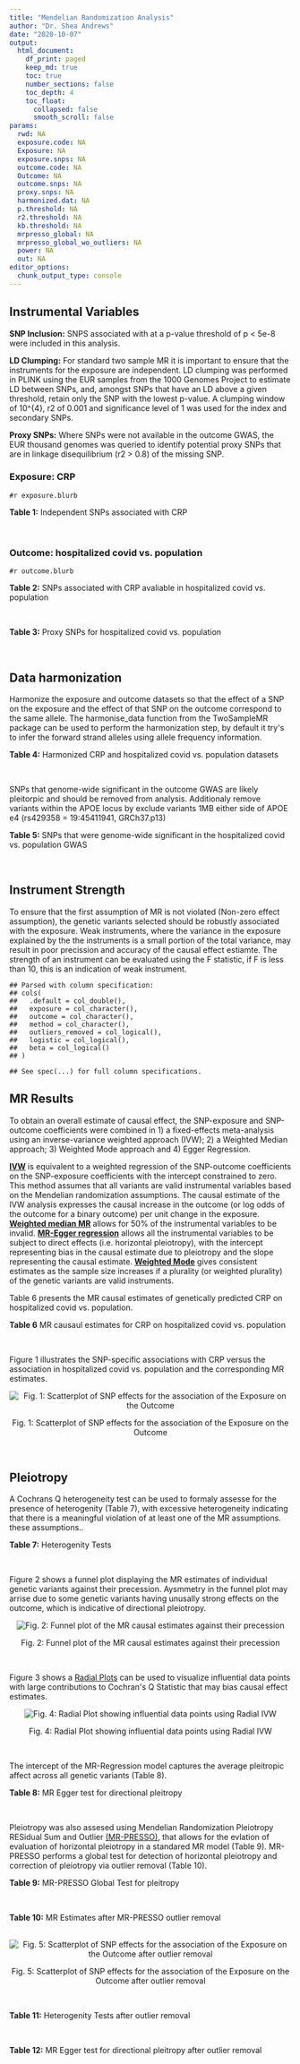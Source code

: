 ```yaml
---
title: "Mendelian Randomization Analysis"
author: "Dr. Shea Andrews"
date: "2020-10-07"
output:
  html_document:
    df_print: paged
    keep_md: true
    toc: true
    number_sections: false
    toc_depth: 4
    toc_float:
      collapsed: false
      smooth_scroll: false
params:
  rwd: NA
  exposure.code: NA
  Exposure: NA
  exposure.snps: NA
  outcome.code: NA
  Outcome: NA
  outcome.snps: NA
  proxy.snps: NA
  harmonized.dat: NA
  p.threshold: NA
  r2.threshold: NA
  kb.threshold: NA
  mrpresso_global: NA
  mrpresso_global_wo_outliers: NA
  power: NA
  out: NA
editor_options:
  chunk_output_type: console
---
```







## Instrumental Variables
**SNP Inclusion:** SNPS associated with at a p-value threshold of p < 5e-8 were included in this analysis.
<br>

**LD Clumping:** For standard two sample MR it is important to ensure that the instruments for the exposure are independent. LD clumping was performed in PLINK using the EUR samples from the 1000 Genomes Project to estimate LD between SNPs, and, amongst SNPs that have an LD above a given threshold, retain only the SNP with the lowest p-value. A clumping window of 10^{4}, r2 of 0.001 and significance level of 1 was used for the index and secondary SNPs.
<br>

**Proxy SNPs:** Where SNPs were not available in the outcome GWAS, the EUR thousand genomes was queried to identify potential proxy SNPs that are in linkage disequilibrium (r2 > 0.8) of the missing SNP.
<br>

### Exposure: CRP
`#r exposure.blurb`
<br>

**Table 1:** Independent SNPs associated with CRP
<div data-pagedtable="false">
  <script data-pagedtable-source type="application/json">
{"columns":[{"label":["SNP"],"name":[1],"type":["chr"],"align":["left"]},{"label":["CHROM"],"name":[2],"type":["dbl"],"align":["right"]},{"label":["POS"],"name":[3],"type":["dbl"],"align":["right"]},{"label":["REF"],"name":[4],"type":["chr"],"align":["left"]},{"label":["ALT"],"name":[5],"type":["chr"],"align":["left"]},{"label":["AF"],"name":[6],"type":["dbl"],"align":["right"]},{"label":["BETA"],"name":[7],"type":["dbl"],"align":["right"]},{"label":["SE"],"name":[8],"type":["dbl"],"align":["right"]},{"label":["Z"],"name":[9],"type":["dbl"],"align":["right"]},{"label":["P"],"name":[10],"type":["dbl"],"align":["right"]},{"label":["N"],"name":[11],"type":["dbl"],"align":["right"]},{"label":["TRAIT"],"name":[12],"type":["chr"],"align":["left"]}],"data":[{"1":"rs75460349","2":"1","3":"27180088","4":"A","5":"C","6":"0.0261343","7":"-0.0865","8":"0.0139","9":"-6.223020","10":"4.876703e-10","11":"204402","12":"crp"},{"1":"rs4660293","2":"1","3":"40028180","4":"A","5":"G","6":"0.2534420","7":"0.0375","8":"0.0049","9":"7.653060","10":"1.962504e-14","11":"204402","12":"crp"},{"1":"rs13375019","2":"1","3":"66123136","4":"G","5":"C","6":"0.4093060","7":"-0.1037","8":"0.0042","9":"-24.690476","10":"1.353580e-134","11":"204402","12":"crp"},{"1":"rs469773","2":"1","3":"91530259","4":"C","5":"T","6":"0.1543770","7":"-0.0339","8":"0.0051","9":"-6.647059","10":"2.990076e-11","11":"204402","12":"crp"},{"1":"rs2228145","2":"1","3":"154426970","4":"A","5":"C","6":"0.3575370","7":"-0.0899","8":"0.0042","9":"-21.404800","10":"1.206354e-101","11":"204402","12":"crp"},{"1":"rs144970957","2":"1","3":"159514964","4":"T","5":"C","6":"0.0457184","7":"-0.1609","8":"0.0146","9":"-11.020500","10":"3.042016e-28","11":"204402","12":"crp"},{"1":"rs148692790","2":"1","3":"159574640","4":"C","5":"T","6":"0.0266594","7":"0.1346","8":"0.0169","9":"7.964497","10":"1.658972e-15","11":"204402","12":"crp"},{"1":"rs139779660","2":"1","3":"159579230","4":"C","5":"T","6":"0.0115370","7":"0.1275","8":"0.0140","9":"9.107143","10":"8.457998e-20","11":"204402","12":"crp"},{"1":"rs2592887","2":"1","3":"159652939","4":"C","5":"T","6":"0.4187020","7":"-0.1578","8":"0.0042","9":"-37.571429","10":"0.000000e+00","11":"204402","12":"crp"},{"1":"rs67090117","2":"1","3":"247602308","4":"T","5":"G","6":"0.6217170","7":"0.0427","8":"0.0042","9":"10.166700","10":"2.793037e-24","11":"204402","12":"crp"},{"1":"rs62105327","2":"2","3":"639060","4":"T","5":"A","6":"0.8291700","7":"0.0320","8":"0.0054","9":"5.925926","10":"3.105426e-09","11":"204402","12":"crp"},{"1":"rs1260326","2":"2","3":"27730940","4":"T","5":"C","6":"0.6136610","7":"-0.0692","8":"0.0042","9":"-16.476200","10":"5.440692e-61","11":"204402","12":"crp"},{"1":"rs1115282","2":"2","3":"102890970","4":"T","5":"C","6":"0.5109330","7":"-0.0245","8":"0.0041","9":"-5.975610","10":"2.292311e-09","11":"204402","12":"crp"},{"1":"rs6734238","2":"2","3":"113841030","4":"A","5":"G","6":"0.3210010","7":"0.0457","8":"0.0041","9":"11.146300","10":"7.461138e-29","11":"204402","12":"crp"},{"1":"rs10049413","2":"3","3":"49892896","4":"A","5":"G","6":"0.3288520","7":"0.0282","8":"0.0045","9":"6.266670","10":"3.688586e-10","11":"204402","12":"crp"},{"1":"rs7356034","2":"3","3":"170732599","4":"G","5":"A","6":"0.2784630","7":"0.0268","8":"0.0045","9":"5.955556","10":"2.591898e-09","11":"204402","12":"crp"},{"1":"rs34471628","2":"5","3":"172196752","4":"A","5":"G","6":"0.0240942","7":"0.0774","8":"0.0117","9":"6.615380","10":"3.705869e-11","11":"204402","12":"crp"},{"1":"rs3763312","2":"6","3":"32376348","4":"G","5":"A","6":"0.1771850","7":"0.0386","8":"0.0066","9":"5.848485","10":"4.960708e-09","11":"204402","12":"crp"},{"1":"rs1490384","2":"6","3":"126851160","4":"C","5":"T","6":"0.4587440","7":"-0.0260","8":"0.0041","9":"-6.341463","10":"2.275928e-10","11":"204402","12":"crp"},{"1":"rs13241897","2":"7","3":"22745351","4":"A","5":"G","6":"0.4708140","7":"-0.0312","8":"0.0042","9":"-7.428570","10":"1.097768e-13","11":"204402","12":"crp"},{"1":"rs12673996","2":"7","3":"22833400","4":"C","5":"T","6":"0.2511770","7":"-0.0284","8":"0.0050","9":"-5.680000","10":"1.346947e-08","11":"204402","12":"crp"},{"1":"rs7797566","2":"7","3":"72896395","4":"A","5":"C","6":"0.1324860","7":"-0.0499","8":"0.0064","9":"-7.796880","10":"6.345904e-15","11":"204402","12":"crp"},{"1":"rs7012637","2":"8","3":"9173209","4":"G","5":"A","6":"0.4572100","7":"0.0542","8":"0.0043","9":"12.604651","10":"1.990513e-36","11":"204402","12":"crp"},{"1":"rs6987444","2":"8","3":"117076315","4":"G","5":"A","6":"0.6202620","7":"0.0343","8":"0.0042","9":"8.166667","10":"3.170273e-16","11":"204402","12":"crp"},{"1":"rs10956251","2":"8","3":"126513330","4":"C","5":"T","6":"0.1465770","7":"0.0382","8":"0.0064","9":"5.968750","10":"2.390781e-09","11":"204402","12":"crp"},{"1":"rs505922","2":"9","3":"136149229","4":"T","5":"C","6":"0.4012730","7":"0.0263","8":"0.0043","9":"6.116280","10":"9.578553e-10","11":"204402","12":"crp"},{"1":"rs10832027","2":"11","3":"13357183","4":"G","5":"A","6":"0.6097210","7":"0.0273","8":"0.0043","9":"6.348837","10":"2.169485e-10","11":"204402","12":"crp"},{"1":"rs4752829","2":"11","3":"47396654","4":"G","5":"A","6":"0.2721820","7":"-0.0264","8":"0.0046","9":"-5.739130","10":"9.516391e-09","11":"204402","12":"crp"},{"1":"rs1582763","2":"11","3":"60021948","4":"G","5":"A","6":"0.3276300","7":"-0.0264","8":"0.0043","9":"-6.139535","10":"8.276345e-10","11":"204402","12":"crp"},{"1":"rs12813389","2":"12","3":"95913562","4":"A","5":"T","6":"0.5117350","7":"0.0329","8":"0.0041","9":"8.024390","10":"1.020315e-15","11":"204402","12":"crp"},{"1":"rs7135240","2":"12","3":"103535020","4":"G","5":"A","6":"0.5102260","7":"-0.0253","8":"0.0041","9":"-6.170732","10":"6.797468e-10","11":"204402","12":"crp"},{"1":"rs2393794","2":"12","3":"121378976","4":"T","5":"C","6":"0.1782090","7":"0.0339","8":"0.0057","9":"5.947370","10":"2.724876e-09","11":"204402","12":"crp"},{"1":"rs7979478","2":"12","3":"121420263","4":"A","5":"G","6":"0.6017260","7":"0.1478","8":"0.0042","9":"35.190500","10":"2.796532e-271","11":"204402","12":"crp"},{"1":"rs2239222","2":"14","3":"73011885","4":"A","5":"G","6":"0.3782210","7":"0.0379","8":"0.0044","9":"8.613640","10":"7.077895e-18","11":"204402","12":"crp"},{"1":"rs112635299","2":"14","3":"94838142","4":"G","5":"T","6":"0.0163517","7":"-0.1066","8":"0.0168","9":"-6.345238","10":"2.220817e-10","11":"204402","12":"crp"},{"1":"rs1189402","2":"15","3":"53728154","4":"A","5":"G","6":"0.3472780","7":"-0.0250","8":"0.0042","9":"-5.952380","10":"2.642694e-09","11":"204402","12":"crp"},{"1":"rs340005","2":"15","3":"60878030","4":"G","5":"A","6":"0.6597020","7":"0.0363","8":"0.0043","9":"8.441860","10":"3.123261e-17","11":"204402","12":"crp"},{"1":"rs116971887","2":"16","3":"51170026","4":"G","5":"T","6":"0.0297533","7":"-0.1128","8":"0.0122","9":"-9.245902","10":"2.332656e-20","11":"204402","12":"crp"},{"1":"rs2110840","2":"16","3":"51410819","4":"C","5":"A","6":"0.1966620","7":"-0.0586","8":"0.0075","9":"-7.813333","10":"5.569505e-15","11":"204402","12":"crp"},{"1":"rs8047395","2":"16","3":"53798523","4":"G","5":"A","6":"0.5509680","7":"0.0258","8":"0.0042","9":"6.142857","10":"8.105017e-10","11":"204402","12":"crp"},{"1":"rs1292056","2":"17","3":"57959047","4":"C","5":"T","6":"0.4335060","7":"-0.0229","8":"0.0042","9":"-5.452381","10":"4.969984e-08","11":"204402","12":"crp"},{"1":"rs2384955","2":"17","3":"72695167","4":"T","5":"C","6":"0.8041580","7":"0.0384","8":"0.0059","9":"6.508470","10":"7.591775e-11","11":"204402","12":"crp"},{"1":"rs2542160","2":"18","3":"12789246","4":"G","5":"C","6":"0.3637020","7":"0.0264","8":"0.0044","9":"6.000000","10":"1.973175e-09","11":"204402","12":"crp"},{"1":"rs2972558","2":"19","3":"45356141","4":"C","5":"T","6":"0.6940570","7":"-0.0392","8":"0.0050","9":"-7.840000","10":"4.505464e-15","11":"204402","12":"crp"},{"1":"rs429358","2":"19","3":"45411941","4":"T","5":"C","6":"0.1318100","7":"-0.2467","8":"0.0064","9":"-38.546900","10":"0.000000e+00","11":"204402","12":"crp"},{"1":"rs1800961","2":"20","3":"43042364","4":"C","5":"T","6":"0.0270712","7":"-0.0990","8":"0.0125","9":"-7.920000","10":"2.375106e-15","11":"204402","12":"crp"},{"1":"rs4817984","2":"21","3":"40465066","4":"C","5":"A","6":"0.2919560","7":"-0.0391","8":"0.0047","9":"-8.319149","10":"8.859716e-17","11":"204402","12":"crp"},{"1":"rs4821816","2":"22","3":"39113134","4":"G","5":"A","6":"0.3241180","7":"-0.0276","8":"0.0044","9":"-6.272727","10":"3.547780e-10","11":"204402","12":"crp"}],"options":{"columns":{"min":{},"max":[10]},"rows":{"min":[10],"max":[10]},"pages":{}}}
  </script>
</div>
<br>

### Outcome: hospitalized covid vs. population
`#r outcome.blurb`
<br>

**Table 2:** SNPs associated with CRP avaliable in hospitalized covid vs. population
<div data-pagedtable="false">
  <script data-pagedtable-source type="application/json">
{"columns":[{"label":["SNP"],"name":[1],"type":["chr"],"align":["left"]},{"label":["CHROM"],"name":[2],"type":["dbl"],"align":["right"]},{"label":["POS"],"name":[3],"type":["dbl"],"align":["right"]},{"label":["REF"],"name":[4],"type":["chr"],"align":["left"]},{"label":["ALT"],"name":[5],"type":["chr"],"align":["left"]},{"label":["AF"],"name":[6],"type":["dbl"],"align":["right"]},{"label":["BETA"],"name":[7],"type":["dbl"],"align":["right"]},{"label":["SE"],"name":[8],"type":["dbl"],"align":["right"]},{"label":["Z"],"name":[9],"type":["dbl"],"align":["right"]},{"label":["P"],"name":[10],"type":["dbl"],"align":["right"]},{"label":["N"],"name":[11],"type":["dbl"],"align":["right"]},{"label":["TRAIT"],"name":[12],"type":["chr"],"align":["left"]}],"data":[{"1":"rs75460349","2":"1","3":"27180088","4":"A","5":"C","6":"0.03014","7":"0.18776000","8":"0.083682","9":"2.243732224","10":"2.485e-02","11":"737586","12":"COVID:_hospitalized_vs._population"},{"1":"rs4660293","2":"1","3":"40028180","4":"A","5":"G","6":"0.22390","7":"0.08286000","8":"0.027972","9":"2.962247962","10":"3.054e-03","11":"1019179","12":"COVID:_hospitalized_vs._population"},{"1":"rs13375019","2":"1","3":"66123136","4":"G","5":"C","6":"0.40230","7":"0.03643500","8":"0.030248","9":"1.204542449","10":"2.284e-01","11":"979491","12":"COVID:_hospitalized_vs._population"},{"1":"rs469773","2":"1","3":"91530259","4":"C","5":"T","6":"0.20710","7":"-0.04073300","8":"0.029936","9":"-1.360669428","10":"1.736e-01","11":"1018566","12":"COVID:_hospitalized_vs._population"},{"1":"rs2228145","2":"1","3":"154426970","4":"A","5":"C","6":"0.36630","7":"-0.07231200","8":"0.024279","9":"-2.978376375","10":"2.897e-03","11":"744768","12":"COVID:_hospitalized_vs._population"},{"1":"rs144970957","2":"1","3":"159514964","4":"T","5":"C","6":"0.02652","7":"-0.03557200","8":"0.105660","9":"-0.336664774","10":"7.364e-01","11":"974526","12":"COVID:_hospitalized_vs._population"},{"1":"rs148692790","2":"1","3":"159574640","4":"C","5":"T","6":"0.02983","7":"-0.01193800","8":"0.094671","9":"-0.126099862","10":"8.997e-01","11":"972922","12":"COVID:_hospitalized_vs._population"},{"1":"rs139779660","2":"1","3":"159579230","4":"C","5":"T","6":"0.02637","7":"-0.04306400","8":"0.109010","9":"-0.395046326","10":"6.928e-01","11":"972309","12":"COVID:_hospitalized_vs._population"},{"1":"rs2592887","2":"1","3":"159652939","4":"C","5":"T","6":"0.40530","7":"0.01319900","8":"0.028643","9":"0.460810669","10":"6.449e-01","11":"1009123","12":"COVID:_hospitalized_vs._population"},{"1":"rs67090117","2":"1","3":"247602308","4":"T","5":"G","6":"0.51880","7":"0.04173100","8":"0.031407","9":"1.328716528","10":"1.839e-01","11":"740167","12":"COVID:_hospitalized_vs._population"},{"1":"rs10049413","2":"3","3":"49892896","4":"A","5":"G","6":"0.31830","7":"0.03120500","8":"0.032697","9":"0.954368902","10":"3.399e-01","11":"496001","12":"COVID:_hospitalized_vs._population"},{"1":"rs7356034","2":"3","3":"170732599","4":"G","5":"A","6":"0.27350","7":"0.00259260","8":"0.025177","9":"0.102974937","10":"9.180e-01","11":"1019179","12":"COVID:_hospitalized_vs._population"},{"1":"rs34471628","2":"5","3":"172196752","4":"A","5":"G","6":"0.04216","7":"0.04442700","8":"0.072528","9":"0.612549636","10":"5.402e-01","11":"592079","12":"COVID:_hospitalized_vs._population"},{"1":"rs3763312","2":"6","3":"32376348","4":"G","5":"A","6":"0.21230","7":"0.03289700","8":"0.029671","9":"1.108725692","10":"2.676e-01","11":"1019179","12":"COVID:_hospitalized_vs._population"},{"1":"rs1490384","2":"6","3":"126851160","4":"C","5":"T","6":"0.50110","7":"0.00891210","8":"0.023649","9":"0.376848915","10":"7.063e-01","11":"1019179","12":"COVID:_hospitalized_vs._population"},{"1":"rs7012637","2":"8","3":"9173209","4":"G","5":"A","6":"0.47610","7":"0.06024600","8":"0.028471","9":"2.116047908","10":"3.434e-02","11":"1009123","12":"COVID:_hospitalized_vs._population"},{"1":"rs6987444","2":"8","3":"117076315","4":"G","5":"A","6":"0.61270","7":"0.02976100","8":"0.025333","9":"1.174791774","10":"2.401e-01","11":"991764","12":"COVID:_hospitalized_vs._population"},{"1":"rs10956251","2":"8","3":"126513330","4":"C","5":"T","6":"0.15120","7":"0.01430700","8":"0.041087","9":"0.348212330","10":"7.277e-01","11":"1009123","12":"COVID:_hospitalized_vs._population"},{"1":"rs505922","2":"9","3":"136149229","4":"T","5":"C","6":"0.33470","7":"0.11769000","8":"0.024350","9":"4.833260000","10":"1.342e-06","11":"1019179","12":"COVID:_hospitalized_vs._population"},{"1":"rs10832027","2":"11","3":"13357183","4":"G","5":"A","6":"0.65290","7":"-0.00013956","8":"0.025474","9":"-0.005478527","10":"9.956e-01","11":"1019179","12":"COVID:_hospitalized_vs._population"},{"1":"rs4752829","2":"11","3":"47396654","4":"G","5":"A","6":"0.31450","7":"0.01035300","8":"0.026331","9":"0.393186738","10":"6.942e-01","11":"1019179","12":"COVID:_hospitalized_vs._population"},{"1":"rs1582763","2":"11","3":"60021948","4":"G","5":"A","6":"0.36650","7":"0.04210800","8":"0.024177","9":"1.741655292","10":"8.157e-02","11":"1019179","12":"COVID:_hospitalized_vs._population"},{"1":"rs12813389","2":"12","3":"95913562","4":"A","5":"T","6":"0.56290","7":"-0.01917400","8":"0.023880","9":"-0.802931323","10":"4.220e-01","11":"780468","12":"COVID:_hospitalized_vs._population"},{"1":"rs7135240","2":"12","3":"103535020","4":"G","5":"A","6":"0.53410","7":"0.00717220","8":"0.028785","9":"0.249164495","10":"8.032e-01","11":"734712","12":"COVID:_hospitalized_vs._population"},{"1":"rs2393794","2":"12","3":"121378976","4":"T","5":"C","6":"0.17010","7":"-0.05323000","8":"0.036649","9":"-1.452427079","10":"1.464e-01","11":"1009123","12":"COVID:_hospitalized_vs._population"},{"1":"rs7979478","2":"12","3":"121420263","4":"A","5":"G","6":"0.59970","7":"-0.02079800","8":"0.029517","9":"-0.704610902","10":"4.811e-01","11":"693877","12":"COVID:_hospitalized_vs._population"},{"1":"rs2239222","2":"14","3":"73011885","4":"A","5":"G","6":"0.35750","7":"0.01709600","8":"0.028571","9":"0.598368976","10":"5.496e-01","11":"1009123","12":"COVID:_hospitalized_vs._population"},{"1":"rs112635299","2":"14","3":"94838142","4":"G","5":"T","6":"0.01804","7":"-0.04794000","8":"0.105190","9":"-0.455746744","10":"6.486e-01","11":"967347","12":"COVID:_hospitalized_vs._population"},{"1":"rs116971887","2":"16","3":"51170026","4":"G","5":"T","6":"0.04478","7":"-0.11426000","8":"0.067047","9":"-1.704177666","10":"8.835e-02","11":"1002554","12":"COVID:_hospitalized_vs._population"},{"1":"rs2110840","2":"16","3":"51410819","4":"C","5":"A","6":"0.19770","7":"-0.00958630","8":"0.046136","9":"-0.207783510","10":"8.354e-01","11":"974526","12":"COVID:_hospitalized_vs._population"},{"1":"rs8047395","2":"16","3":"53798523","4":"G","5":"A","6":"0.50760","7":"0.01473900","8":"0.023479","9":"0.627752460","10":"5.302e-01","11":"1019179","12":"COVID:_hospitalized_vs._population"},{"1":"rs1292056","2":"17","3":"57959047","4":"C","5":"T","6":"0.44210","7":"-0.00768940","8":"0.030352","9":"-0.253340801","10":"8.000e-01","11":"705080","12":"COVID:_hospitalized_vs._population"},{"1":"rs2384955","2":"17","3":"72695167","4":"T","5":"C","6":"0.81300","7":"0.04284300","8":"0.038534","9":"1.111823325","10":"2.662e-01","11":"1009123","12":"COVID:_hospitalized_vs._population"},{"1":"rs2542160","2":"18","3":"12789246","4":"G","5":"C","6":"0.35750","7":"0.02344900","8":"0.024474","9":"0.958118820","10":"3.380e-01","11":"1019179","12":"COVID:_hospitalized_vs._population"},{"1":"rs1800961","2":"20","3":"43042364","4":"C","5":"T","6":"0.04051","7":"-0.04575500","8":"0.070567","9":"-0.648390891","10":"5.167e-01","11":"1019179","12":"COVID:_hospitalized_vs._population"},{"1":"rs4817984","2":"21","3":"40465066","4":"C","5":"A","6":"0.27280","7":"-0.05272100","8":"0.032294","9":"-1.632532359","10":"1.026e-01","11":"734712","12":"COVID:_hospitalized_vs._population"},{"1":"rs4821816","2":"22","3":"39113134","4":"G","5":"A","6":"0.31620","7":"-0.04665400","8":"0.030662","9":"-1.521557628","10":"1.281e-01","11":"981708","12":"COVID:_hospitalized_vs._population"},{"1":"rs62105327","2":"NA","3":"NA","4":"NA","5":"NA","6":"NA","7":"NA","8":"NA","9":"NA","10":"NA","11":"NA","12":"NA"},{"1":"rs1260326","2":"NA","3":"NA","4":"NA","5":"NA","6":"NA","7":"NA","8":"NA","9":"NA","10":"NA","11":"NA","12":"NA"},{"1":"rs1115282","2":"NA","3":"NA","4":"NA","5":"NA","6":"NA","7":"NA","8":"NA","9":"NA","10":"NA","11":"NA","12":"NA"},{"1":"rs6734238","2":"NA","3":"NA","4":"NA","5":"NA","6":"NA","7":"NA","8":"NA","9":"NA","10":"NA","11":"NA","12":"NA"},{"1":"rs13241897","2":"NA","3":"NA","4":"NA","5":"NA","6":"NA","7":"NA","8":"NA","9":"NA","10":"NA","11":"NA","12":"NA"},{"1":"rs12673996","2":"NA","3":"NA","4":"NA","5":"NA","6":"NA","7":"NA","8":"NA","9":"NA","10":"NA","11":"NA","12":"NA"},{"1":"rs7797566","2":"NA","3":"NA","4":"NA","5":"NA","6":"NA","7":"NA","8":"NA","9":"NA","10":"NA","11":"NA","12":"NA"},{"1":"rs1189402","2":"NA","3":"NA","4":"NA","5":"NA","6":"NA","7":"NA","8":"NA","9":"NA","10":"NA","11":"NA","12":"NA"},{"1":"rs340005","2":"NA","3":"NA","4":"NA","5":"NA","6":"NA","7":"NA","8":"NA","9":"NA","10":"NA","11":"NA","12":"NA"},{"1":"rs2972558","2":"NA","3":"NA","4":"NA","5":"NA","6":"NA","7":"NA","8":"NA","9":"NA","10":"NA","11":"NA","12":"NA"},{"1":"rs429358","2":"NA","3":"NA","4":"NA","5":"NA","6":"NA","7":"NA","8":"NA","9":"NA","10":"NA","11":"NA","12":"NA"}],"options":{"columns":{"min":{},"max":[10]},"rows":{"min":[10],"max":[10]},"pages":{}}}
  </script>
</div>
<br>

**Table 3:** Proxy SNPs for hospitalized covid vs. population
<div data-pagedtable="false">
  <script data-pagedtable-source type="application/json">
{"columns":[{"label":["proxy.outcome"],"name":[1],"type":["lgl"],"align":["right"]},{"label":["target_snp"],"name":[2],"type":["chr"],"align":["left"]},{"label":["proxy_snp"],"name":[3],"type":["lgl"],"align":["right"]},{"label":["ld.r2"],"name":[4],"type":["lgl"],"align":["right"]},{"label":["Dprime"],"name":[5],"type":["lgl"],"align":["right"]},{"label":["ref.proxy"],"name":[6],"type":["lgl"],"align":["right"]},{"label":["alt.proxy"],"name":[7],"type":["lgl"],"align":["right"]},{"label":["CHROM"],"name":[8],"type":["lgl"],"align":["right"]},{"label":["POS"],"name":[9],"type":["lgl"],"align":["right"]},{"label":["ALT.proxy"],"name":[10],"type":["lgl"],"align":["right"]},{"label":["REF.proxy"],"name":[11],"type":["lgl"],"align":["right"]},{"label":["AF"],"name":[12],"type":["lgl"],"align":["right"]},{"label":["BETA"],"name":[13],"type":["lgl"],"align":["right"]},{"label":["SE"],"name":[14],"type":["lgl"],"align":["right"]},{"label":["P"],"name":[15],"type":["lgl"],"align":["right"]},{"label":["N"],"name":[16],"type":["lgl"],"align":["right"]},{"label":["ref"],"name":[17],"type":["lgl"],"align":["right"]},{"label":["alt"],"name":[18],"type":["lgl"],"align":["right"]},{"label":["ALT"],"name":[19],"type":["lgl"],"align":["right"]},{"label":["REF"],"name":[20],"type":["lgl"],"align":["right"]},{"label":["PHASE"],"name":[21],"type":["lgl"],"align":["right"]}],"data":[{"1":"NA","2":"rs62105327","3":"NA","4":"NA","5":"NA","6":"NA","7":"NA","8":"NA","9":"NA","10":"NA","11":"NA","12":"NA","13":"NA","14":"NA","15":"NA","16":"NA","17":"NA","18":"NA","19":"NA","20":"NA","21":"NA"},{"1":"NA","2":"rs1260326","3":"NA","4":"NA","5":"NA","6":"NA","7":"NA","8":"NA","9":"NA","10":"NA","11":"NA","12":"NA","13":"NA","14":"NA","15":"NA","16":"NA","17":"NA","18":"NA","19":"NA","20":"NA","21":"NA"},{"1":"NA","2":"rs1115282","3":"NA","4":"NA","5":"NA","6":"NA","7":"NA","8":"NA","9":"NA","10":"NA","11":"NA","12":"NA","13":"NA","14":"NA","15":"NA","16":"NA","17":"NA","18":"NA","19":"NA","20":"NA","21":"NA"},{"1":"NA","2":"rs6734238","3":"NA","4":"NA","5":"NA","6":"NA","7":"NA","8":"NA","9":"NA","10":"NA","11":"NA","12":"NA","13":"NA","14":"NA","15":"NA","16":"NA","17":"NA","18":"NA","19":"NA","20":"NA","21":"NA"},{"1":"NA","2":"rs13241897","3":"NA","4":"NA","5":"NA","6":"NA","7":"NA","8":"NA","9":"NA","10":"NA","11":"NA","12":"NA","13":"NA","14":"NA","15":"NA","16":"NA","17":"NA","18":"NA","19":"NA","20":"NA","21":"NA"},{"1":"NA","2":"rs12673996","3":"NA","4":"NA","5":"NA","6":"NA","7":"NA","8":"NA","9":"NA","10":"NA","11":"NA","12":"NA","13":"NA","14":"NA","15":"NA","16":"NA","17":"NA","18":"NA","19":"NA","20":"NA","21":"NA"},{"1":"NA","2":"rs7797566","3":"NA","4":"NA","5":"NA","6":"NA","7":"NA","8":"NA","9":"NA","10":"NA","11":"NA","12":"NA","13":"NA","14":"NA","15":"NA","16":"NA","17":"NA","18":"NA","19":"NA","20":"NA","21":"NA"},{"1":"NA","2":"rs1189402","3":"NA","4":"NA","5":"NA","6":"NA","7":"NA","8":"NA","9":"NA","10":"NA","11":"NA","12":"NA","13":"NA","14":"NA","15":"NA","16":"NA","17":"NA","18":"NA","19":"NA","20":"NA","21":"NA"},{"1":"NA","2":"rs340005","3":"NA","4":"NA","5":"NA","6":"NA","7":"NA","8":"NA","9":"NA","10":"NA","11":"NA","12":"NA","13":"NA","14":"NA","15":"NA","16":"NA","17":"NA","18":"NA","19":"NA","20":"NA","21":"NA"},{"1":"NA","2":"rs2972558","3":"NA","4":"NA","5":"NA","6":"NA","7":"NA","8":"NA","9":"NA","10":"NA","11":"NA","12":"NA","13":"NA","14":"NA","15":"NA","16":"NA","17":"NA","18":"NA","19":"NA","20":"NA","21":"NA"},{"1":"NA","2":"rs429358","3":"NA","4":"NA","5":"NA","6":"NA","7":"NA","8":"NA","9":"NA","10":"NA","11":"NA","12":"NA","13":"NA","14":"NA","15":"NA","16":"NA","17":"NA","18":"NA","19":"NA","20":"NA","21":"NA"}],"options":{"columns":{"min":{},"max":[10]},"rows":{"min":[10],"max":[10]},"pages":{}}}
  </script>
</div>
<br>

## Data harmonization
Harmonize the exposure and outcome datasets so that the effect of a SNP on the exposure and the effect of that SNP on the outcome correspond to the same allele. The harmonise_data function from the TwoSampleMR package can be used to perform the harmonization step, by default it try's to infer the forward strand alleles using allele frequency information.
<br>

**Table 4:** Harmonized CRP and hospitalized covid vs. population datasets
<div data-pagedtable="false">
  <script data-pagedtable-source type="application/json">
{"columns":[{"label":["SNP"],"name":[1],"type":["chr"],"align":["left"]},{"label":["effect_allele.exposure"],"name":[2],"type":["chr"],"align":["left"]},{"label":["other_allele.exposure"],"name":[3],"type":["chr"],"align":["left"]},{"label":["effect_allele.outcome"],"name":[4],"type":["chr"],"align":["left"]},{"label":["other_allele.outcome"],"name":[5],"type":["chr"],"align":["left"]},{"label":["beta.exposure"],"name":[6],"type":["dbl"],"align":["right"]},{"label":["beta.outcome"],"name":[7],"type":["dbl"],"align":["right"]},{"label":["eaf.exposure"],"name":[8],"type":["dbl"],"align":["right"]},{"label":["eaf.outcome"],"name":[9],"type":["dbl"],"align":["right"]},{"label":["remove"],"name":[10],"type":["lgl"],"align":["right"]},{"label":["palindromic"],"name":[11],"type":["lgl"],"align":["right"]},{"label":["ambiguous"],"name":[12],"type":["lgl"],"align":["right"]},{"label":["id.outcome"],"name":[13],"type":["chr"],"align":["left"]},{"label":["chr.outcome"],"name":[14],"type":["dbl"],"align":["right"]},{"label":["pos.outcome"],"name":[15],"type":["dbl"],"align":["right"]},{"label":["se.outcome"],"name":[16],"type":["dbl"],"align":["right"]},{"label":["z.outcome"],"name":[17],"type":["dbl"],"align":["right"]},{"label":["pval.outcome"],"name":[18],"type":["dbl"],"align":["right"]},{"label":["samplesize.outcome"],"name":[19],"type":["dbl"],"align":["right"]},{"label":["outcome"],"name":[20],"type":["chr"],"align":["left"]},{"label":["mr_keep.outcome"],"name":[21],"type":["lgl"],"align":["right"]},{"label":["pval_origin.outcome"],"name":[22],"type":["chr"],"align":["left"]},{"label":["chr.exposure"],"name":[23],"type":["dbl"],"align":["right"]},{"label":["pos.exposure"],"name":[24],"type":["dbl"],"align":["right"]},{"label":["se.exposure"],"name":[25],"type":["dbl"],"align":["right"]},{"label":["z.exposure"],"name":[26],"type":["dbl"],"align":["right"]},{"label":["pval.exposure"],"name":[27],"type":["dbl"],"align":["right"]},{"label":["samplesize.exposure"],"name":[28],"type":["dbl"],"align":["right"]},{"label":["exposure"],"name":[29],"type":["chr"],"align":["left"]},{"label":["mr_keep.exposure"],"name":[30],"type":["lgl"],"align":["right"]},{"label":["pval_origin.exposure"],"name":[31],"type":["chr"],"align":["left"]},{"label":["id.exposure"],"name":[32],"type":["chr"],"align":["left"]},{"label":["action"],"name":[33],"type":["dbl"],"align":["right"]},{"label":["mr_keep"],"name":[34],"type":["lgl"],"align":["right"]},{"label":["pt"],"name":[35],"type":["dbl"],"align":["right"]},{"label":["pleitropy_keep"],"name":[36],"type":["lgl"],"align":["right"]},{"label":["mrpresso_RSSobs"],"name":[37],"type":["dbl"],"align":["right"]},{"label":["mrpresso_pval"],"name":[38],"type":["chr"],"align":["left"]},{"label":["mrpresso_keep"],"name":[39],"type":["lgl"],"align":["right"]}],"data":[{"1":"rs10049413","2":"G","3":"A","4":"G","5":"A","6":"0.0282","7":"0.03120500","8":"0.3288520","9":"0.31830","10":"FALSE","11":"FALSE","12":"FALSE","13":"DqQgj6","14":"3","15":"49892896","16":"0.032697","17":"0.954368902","18":"3.399e-01","19":"496001","20":"covidhgi2020anaB2v3","21":"TRUE","22":"reported","23":"3","24":"49892896","25":"0.0045","26":"6.266670","27":"3.688586e-10","28":"204402","29":"Ligthart2018crp","30":"TRUE","31":"reported","32":"n8wejC","33":"2","34":"TRUE","35":"5e-08","36":"TRUE","37":"6.383943e-04","38":"1","39":"TRUE"},{"1":"rs10832027","2":"A","3":"G","4":"A","5":"G","6":"0.0273","7":"-0.00013956","8":"0.6097210","9":"0.65290","10":"FALSE","11":"FALSE","12":"FALSE","13":"DqQgj6","14":"11","15":"13357183","16":"0.025474","17":"-0.005478527","18":"9.956e-01","19":"1019179","20":"covidhgi2020anaB2v3","21":"TRUE","22":"reported","23":"11","24":"13357183","25":"0.0043","26":"6.348837","27":"2.169485e-10","28":"204402","29":"Ligthart2018crp","30":"TRUE","31":"reported","32":"n8wejC","33":"2","34":"TRUE","35":"5e-08","36":"TRUE","37":"3.706200e-05","38":"1","39":"TRUE"},{"1":"rs10956251","2":"T","3":"C","4":"T","5":"C","6":"0.0382","7":"0.01430700","8":"0.1465770","9":"0.15120","10":"FALSE","11":"FALSE","12":"FALSE","13":"DqQgj6","14":"8","15":"126513330","16":"0.041087","17":"0.348212330","18":"7.277e-01","19":"1009123","20":"covidhgi2020anaB2v3","21":"TRUE","22":"reported","23":"8","24":"126513330","25":"0.0064","26":"5.968750","27":"2.390781e-09","28":"204402","29":"Ligthart2018crp","30":"TRUE","31":"reported","32":"n8wejC","33":"2","34":"TRUE","35":"5e-08","36":"TRUE","37":"3.724536e-05","38":"1","39":"TRUE"},{"1":"rs112635299","2":"T","3":"G","4":"T","5":"G","6":"-0.1066","7":"-0.04794000","8":"0.0163517","9":"0.01804","10":"FALSE","11":"FALSE","12":"FALSE","13":"DqQgj6","14":"14","15":"94838142","16":"0.105190","17":"-0.455746744","18":"6.486e-01","19":"967347","20":"covidhgi2020anaB2v3","21":"TRUE","22":"reported","23":"14","24":"94838142","25":"0.0168","26":"-6.345238","27":"2.220817e-10","28":"204402","29":"Ligthart2018crp","30":"TRUE","31":"reported","32":"n8wejC","33":"2","34":"TRUE","35":"5e-08","36":"TRUE","37":"6.316970e-04","38":"1","39":"TRUE"},{"1":"rs116971887","2":"T","3":"G","4":"T","5":"G","6":"-0.1128","7":"-0.11426000","8":"0.0297533","9":"0.04478","10":"FALSE","11":"FALSE","12":"FALSE","13":"DqQgj6","14":"16","15":"51170026","16":"0.067047","17":"-1.704177666","18":"8.835e-02","19":"1002554","20":"covidhgi2020anaB2v3","21":"TRUE","22":"reported","23":"16","24":"51170026","25":"0.0122","26":"-9.245902","27":"2.332656e-20","28":"204402","29":"Ligthart2018crp","30":"TRUE","31":"reported","32":"n8wejC","33":"2","34":"TRUE","35":"5e-08","36":"TRUE","37":"8.458634e-03","38":"1","39":"TRUE"},{"1":"rs12813389","2":"T","3":"A","4":"T","5":"A","6":"0.0329","7":"-0.01917400","8":"0.5117350","9":"0.56290","10":"FALSE","11":"TRUE","12":"TRUE","13":"DqQgj6","14":"12","15":"95913562","16":"0.023880","17":"-0.802931323","18":"4.220e-01","19":"780468","20":"covidhgi2020anaB2v3","21":"TRUE","22":"reported","23":"12","24":"95913562","25":"0.0041","26":"8.024390","27":"1.020315e-15","28":"204402","29":"Ligthart2018crp","30":"TRUE","31":"reported","32":"n8wejC","33":"2","34":"FALSE","35":"5e-08","36":"TRUE","37":"NA","38":"NA","39":"NA"},{"1":"rs1292056","2":"T","3":"C","4":"T","5":"C","6":"-0.0229","7":"-0.00768940","8":"0.4335060","9":"0.44210","10":"FALSE","11":"FALSE","12":"FALSE","13":"DqQgj6","14":"17","15":"57959047","16":"0.030352","17":"-0.253340801","18":"8.000e-01","19":"705080","20":"covidhgi2020anaB2v3","21":"TRUE","22":"reported","23":"17","24":"57959047","25":"0.0042","26":"-5.452381","27":"4.969984e-08","28":"204402","29":"Ligthart2018crp","30":"TRUE","31":"reported","32":"n8wejC","33":"2","34":"TRUE","35":"5e-08","36":"TRUE","37":"7.610072e-06","38":"1","39":"TRUE"},{"1":"rs13375019","2":"C","3":"G","4":"C","5":"G","6":"-0.1037","7":"0.03643500","8":"0.4093060","9":"0.40230","10":"FALSE","11":"TRUE","12":"FALSE","13":"DqQgj6","14":"1","15":"66123136","16":"0.030248","17":"1.204542449","18":"2.284e-01","19":"979491","20":"covidhgi2020anaB2v3","21":"TRUE","22":"reported","23":"1","24":"66123136","25":"0.0042","26":"-24.690476","27":"1.353580e-134","28":"204402","29":"Ligthart2018crp","30":"TRUE","31":"reported","32":"n8wejC","33":"2","34":"TRUE","35":"5e-08","36":"TRUE","37":"4.205625e-03","38":"1","39":"TRUE"},{"1":"rs139779660","2":"T","3":"C","4":"T","5":"C","6":"0.1275","7":"-0.04306400","8":"0.0115370","9":"0.02637","10":"FALSE","11":"FALSE","12":"FALSE","13":"DqQgj6","14":"1","15":"159579230","16":"0.109010","17":"-0.395046326","18":"6.928e-01","19":"972309","20":"covidhgi2020anaB2v3","21":"TRUE","22":"reported","23":"1","24":"159579230","25":"0.0140","26":"9.107143","27":"8.457998e-20","28":"204402","29":"Ligthart2018crp","30":"TRUE","31":"reported","32":"n8wejC","33":"2","34":"TRUE","35":"5e-08","36":"TRUE","37":"5.092042e-03","38":"1","39":"TRUE"},{"1":"rs144970957","2":"C","3":"T","4":"C","5":"T","6":"-0.1609","7":"-0.03557200","8":"0.0457184","9":"0.02652","10":"FALSE","11":"FALSE","12":"FALSE","13":"DqQgj6","14":"1","15":"159514964","16":"0.105660","17":"-0.336664774","18":"7.364e-01","19":"974526","20":"covidhgi2020anaB2v3","21":"TRUE","22":"reported","23":"1","24":"159514964","25":"0.0146","26":"-11.020500","27":"3.042016e-28","28":"204402","29":"Ligthart2018crp","30":"TRUE","31":"reported","32":"n8wejC","33":"2","34":"TRUE","35":"5e-08","36":"TRUE","37":"7.324983e-07","38":"1","39":"TRUE"},{"1":"rs148692790","2":"T","3":"C","4":"T","5":"C","6":"0.1346","7":"-0.01193800","8":"0.0266594","9":"0.02983","10":"FALSE","11":"FALSE","12":"FALSE","13":"DqQgj6","14":"1","15":"159574640","16":"0.094671","17":"-0.126099862","18":"8.997e-01","19":"972922","20":"covidhgi2020anaB2v3","21":"TRUE","22":"reported","23":"1","24":"159574640","25":"0.0169","26":"7.964497","27":"1.658972e-15","28":"204402","29":"Ligthart2018crp","30":"TRUE","31":"reported","32":"n8wejC","33":"2","34":"TRUE","35":"5e-08","36":"TRUE","37":"1.735477e-03","38":"1","39":"TRUE"},{"1":"rs1490384","2":"T","3":"C","4":"T","5":"C","6":"-0.0260","7":"0.00891210","8":"0.4587440","9":"0.50110","10":"FALSE","11":"FALSE","12":"FALSE","13":"DqQgj6","14":"6","15":"126851160","16":"0.023649","17":"0.376848915","18":"7.063e-01","19":"1019179","20":"covidhgi2020anaB2v3","21":"TRUE","22":"reported","23":"6","24":"126851160","25":"0.0041","26":"-6.341463","27":"2.275928e-10","28":"204402","29":"Ligthart2018crp","30":"TRUE","31":"reported","32":"n8wejC","33":"2","34":"TRUE","35":"5e-08","36":"TRUE","37":"2.150537e-04","38":"1","39":"TRUE"},{"1":"rs1582763","2":"A","3":"G","4":"A","5":"G","6":"-0.0264","7":"0.04210800","8":"0.3276300","9":"0.36650","10":"FALSE","11":"FALSE","12":"FALSE","13":"DqQgj6","14":"11","15":"60021948","16":"0.024177","17":"1.741655292","18":"8.157e-02","19":"1019179","20":"covidhgi2020anaB2v3","21":"TRUE","22":"reported","23":"11","24":"60021948","25":"0.0043","26":"-6.139535","27":"8.276345e-10","28":"204402","29":"Ligthart2018crp","30":"TRUE","31":"reported","32":"n8wejC","33":"2","34":"TRUE","35":"5e-08","36":"TRUE","37":"2.329224e-03","38":"1","39":"TRUE"},{"1":"rs1800961","2":"T","3":"C","4":"T","5":"C","6":"-0.0990","7":"-0.04575500","8":"0.0270712","9":"0.04051","10":"FALSE","11":"FALSE","12":"FALSE","13":"DqQgj6","14":"20","15":"43042364","16":"0.070567","17":"-0.648390891","18":"5.167e-01","19":"1019179","20":"covidhgi2020anaB2v3","21":"TRUE","22":"reported","23":"20","24":"43042364","25":"0.0125","26":"-7.920000","27":"2.375106e-15","28":"204402","29":"Ligthart2018crp","30":"TRUE","31":"reported","32":"n8wejC","33":"2","34":"TRUE","35":"5e-08","36":"TRUE","37":"6.135848e-04","38":"1","39":"TRUE"},{"1":"rs2110840","2":"A","3":"C","4":"A","5":"C","6":"-0.0586","7":"-0.00958630","8":"0.1966620","9":"0.19770","10":"FALSE","11":"FALSE","12":"FALSE","13":"DqQgj6","14":"16","15":"51410819","16":"0.046136","17":"-0.207783510","18":"8.354e-01","19":"974526","20":"covidhgi2020anaB2v3","21":"TRUE","22":"reported","23":"16","24":"51410819","25":"0.0075","26":"-7.813333","27":"5.569505e-15","28":"204402","29":"Ligthart2018crp","30":"TRUE","31":"reported","32":"n8wejC","33":"2","34":"TRUE","35":"5e-08","36":"TRUE","37":"9.626697e-06","38":"1","39":"TRUE"},{"1":"rs2228145","2":"C","3":"A","4":"C","5":"A","6":"-0.0899","7":"-0.07231200","8":"0.3575370","9":"0.36630","10":"FALSE","11":"FALSE","12":"FALSE","13":"DqQgj6","14":"1","15":"154426970","16":"0.024279","17":"-2.978376375","18":"2.897e-03","19":"744768","20":"covidhgi2020anaB2v3","21":"TRUE","22":"reported","23":"1","24":"154426970","25":"0.0042","26":"-21.404800","27":"1.206354e-101","28":"204402","29":"Ligthart2018crp","30":"TRUE","31":"reported","32":"n8wejC","33":"2","34":"TRUE","35":"5e-08","36":"TRUE","37":"3.521743e-03","38":"0.7164","39":"TRUE"},{"1":"rs2239222","2":"G","3":"A","4":"G","5":"A","6":"0.0379","7":"0.01709600","8":"0.3782210","9":"0.35750","10":"FALSE","11":"FALSE","12":"FALSE","13":"DqQgj6","14":"14","15":"73011885","16":"0.028571","17":"0.598368976","18":"5.496e-01","19":"1009123","20":"covidhgi2020anaB2v3","21":"TRUE","22":"reported","23":"14","24":"73011885","25":"0.0044","26":"8.613640","27":"7.077895e-18","28":"204402","29":"Ligthart2018crp","30":"TRUE","31":"reported","32":"n8wejC","33":"2","34":"TRUE","35":"5e-08","36":"TRUE","37":"8.173593e-05","38":"1","39":"TRUE"},{"1":"rs2384955","2":"C","3":"T","4":"C","5":"T","6":"0.0384","7":"0.04284300","8":"0.8041580","9":"0.81300","10":"FALSE","11":"FALSE","12":"FALSE","13":"DqQgj6","14":"17","15":"72695167","16":"0.038534","17":"1.111823325","18":"2.662e-01","19":"1009123","20":"covidhgi2020anaB2v3","21":"TRUE","22":"reported","23":"17","24":"72695167","25":"0.0059","26":"6.508470","27":"7.591775e-11","28":"204402","29":"Ligthart2018crp","30":"TRUE","31":"reported","32":"n8wejC","33":"2","34":"TRUE","35":"5e-08","36":"TRUE","37":"1.212965e-03","38":"1","39":"TRUE"},{"1":"rs2393794","2":"C","3":"T","4":"C","5":"T","6":"0.0339","7":"-0.05323000","8":"0.1782090","9":"0.17010","10":"FALSE","11":"FALSE","12":"FALSE","13":"DqQgj6","14":"12","15":"121378976","16":"0.036649","17":"-1.452427079","18":"1.464e-01","19":"1009123","20":"covidhgi2020anaB2v3","21":"TRUE","22":"reported","23":"12","24":"121378976","25":"0.0057","26":"5.947370","27":"2.724876e-09","28":"204402","29":"Ligthart2018crp","30":"TRUE","31":"reported","32":"n8wejC","33":"2","34":"TRUE","35":"5e-08","36":"TRUE","37":"3.716165e-03","38":"1","39":"TRUE"},{"1":"rs2542160","2":"C","3":"G","4":"C","5":"G","6":"0.0264","7":"0.02344900","8":"0.3637020","9":"0.35750","10":"FALSE","11":"TRUE","12":"FALSE","13":"DqQgj6","14":"18","15":"12789246","16":"0.024474","17":"0.958118820","18":"3.380e-01","19":"1019179","20":"covidhgi2020anaB2v3","21":"TRUE","22":"reported","23":"18","24":"12789246","25":"0.0044","26":"6.000000","27":"1.973175e-09","28":"204402","29":"Ligthart2018crp","30":"TRUE","31":"reported","32":"n8wejC","33":"2","34":"TRUE","35":"5e-08","36":"TRUE","37":"3.209561e-04","38":"1","39":"TRUE"},{"1":"rs2592887","2":"T","3":"C","4":"T","5":"C","6":"-0.1578","7":"0.01319900","8":"0.4187020","9":"0.40530","10":"FALSE","11":"FALSE","12":"FALSE","13":"DqQgj6","14":"1","15":"159652939","16":"0.028643","17":"0.460810669","18":"6.449e-01","19":"1009123","20":"covidhgi2020anaB2v3","21":"TRUE","22":"reported","23":"1","24":"159652939","25":"0.0042","26":"-37.571429","27":"1.000000e-200","28":"204402","29":"Ligthart2018crp","30":"TRUE","31":"reported","32":"n8wejC","33":"2","34":"TRUE","35":"5e-08","36":"TRUE","37":"3.868755e-03","38":"1","39":"TRUE"},{"1":"rs34471628","2":"G","3":"A","4":"G","5":"A","6":"0.0774","7":"0.04442700","8":"0.0240942","9":"0.04216","10":"FALSE","11":"FALSE","12":"FALSE","13":"DqQgj6","14":"5","15":"172196752","16":"0.072528","17":"0.612549636","18":"5.402e-01","19":"592079","20":"covidhgi2020anaB2v3","21":"TRUE","22":"reported","23":"5","24":"172196752","25":"0.0117","26":"6.615380","27":"3.705869e-11","28":"204402","29":"Ligthart2018crp","30":"TRUE","31":"reported","32":"n8wejC","33":"2","34":"TRUE","35":"5e-08","36":"TRUE","37":"7.824055e-04","38":"1","39":"TRUE"},{"1":"rs3763312","2":"A","3":"G","4":"A","5":"G","6":"0.0386","7":"0.03289700","8":"0.1771850","9":"0.21230","10":"FALSE","11":"FALSE","12":"FALSE","13":"DqQgj6","14":"6","15":"32376348","16":"0.029671","17":"1.108725692","18":"2.676e-01","19":"1019179","20":"covidhgi2020anaB2v3","21":"TRUE","22":"reported","23":"6","24":"32376348","25":"0.0066","26":"5.848485","27":"4.960708e-09","28":"204402","29":"Ligthart2018crp","30":"TRUE","31":"reported","32":"n8wejC","33":"2","34":"TRUE","35":"5e-08","36":"TRUE","37":"6.199222e-04","38":"1","39":"TRUE"},{"1":"rs4660293","2":"G","3":"A","4":"G","5":"A","6":"0.0375","7":"0.08286000","8":"0.2534420","9":"0.22390","10":"FALSE","11":"FALSE","12":"FALSE","13":"DqQgj6","14":"1","15":"40028180","16":"0.027972","17":"2.962247962","18":"3.054e-03","19":"1019179","20":"covidhgi2020anaB2v3","21":"TRUE","22":"reported","23":"1","24":"40028180","25":"0.0049","26":"7.653060","27":"1.962504e-14","28":"204402","29":"Ligthart2018crp","30":"TRUE","31":"reported","32":"n8wejC","33":"2","34":"TRUE","35":"5e-08","36":"TRUE","37":"5.752289e-03","38":"0.2592","39":"TRUE"},{"1":"rs469773","2":"T","3":"C","4":"T","5":"C","6":"-0.0339","7":"-0.04073300","8":"0.1543770","9":"0.20710","10":"FALSE","11":"FALSE","12":"FALSE","13":"DqQgj6","14":"1","15":"91530259","16":"0.029936","17":"-1.360669428","18":"1.736e-01","19":"1018566","20":"covidhgi2020anaB2v3","21":"TRUE","22":"reported","23":"1","24":"91530259","25":"0.0051","26":"-6.647059","27":"2.990076e-11","28":"204402","29":"Ligthart2018crp","30":"TRUE","31":"reported","32":"n8wejC","33":"2","34":"TRUE","35":"5e-08","36":"TRUE","37":"1.139595e-03","38":"1","39":"TRUE"},{"1":"rs4752829","2":"A","3":"G","4":"A","5":"G","6":"-0.0264","7":"0.01035300","8":"0.2721820","9":"0.31450","10":"FALSE","11":"FALSE","12":"FALSE","13":"DqQgj6","14":"11","15":"47396654","16":"0.026331","17":"0.393186738","18":"6.942e-01","19":"1019179","20":"covidhgi2020anaB2v3","21":"TRUE","22":"reported","23":"11","24":"47396654","25":"0.0046","26":"-5.739130","27":"9.516391e-09","28":"204402","29":"Ligthart2018crp","30":"TRUE","31":"reported","32":"n8wejC","33":"2","34":"TRUE","35":"5e-08","36":"TRUE","37":"2.618053e-04","38":"1","39":"TRUE"},{"1":"rs4817984","2":"A","3":"C","4":"A","5":"C","6":"-0.0391","7":"-0.05272100","8":"0.2919560","9":"0.27280","10":"FALSE","11":"FALSE","12":"FALSE","13":"DqQgj6","14":"21","15":"40465066","16":"0.032294","17":"-1.632532359","18":"1.026e-01","19":"734712","20":"covidhgi2020anaB2v3","21":"TRUE","22":"reported","23":"21","24":"40465066","25":"0.0047","26":"-8.319149","27":"8.859716e-17","28":"204402","29":"Ligthart2018crp","30":"TRUE","31":"reported","32":"n8wejC","33":"2","34":"TRUE","35":"5e-08","36":"TRUE","37":"2.007088e-03","38":"1","39":"TRUE"},{"1":"rs4821816","2":"A","3":"G","4":"A","5":"G","6":"-0.0276","7":"-0.04665400","8":"0.3241180","9":"0.31620","10":"FALSE","11":"FALSE","12":"FALSE","13":"DqQgj6","14":"22","15":"39113134","16":"0.030662","17":"-1.521557628","18":"1.281e-01","19":"981708","20":"covidhgi2020anaB2v3","21":"TRUE","22":"reported","23":"22","24":"39113134","25":"0.0044","26":"-6.272727","27":"3.547780e-10","28":"204402","29":"Ligthart2018crp","30":"TRUE","31":"reported","32":"n8wejC","33":"2","34":"TRUE","35":"5e-08","36":"TRUE","37":"1.677628e-03","38":"1","39":"TRUE"},{"1":"rs505922","2":"C","3":"T","4":"C","5":"T","6":"0.0263","7":"0.11769000","8":"0.4012730","9":"0.33470","10":"FALSE","11":"FALSE","12":"FALSE","13":"DqQgj6","14":"9","15":"136149229","16":"0.024350","17":"4.833260000","18":"1.342e-06","19":"1019179","20":"covidhgi2020anaB2v3","21":"TRUE","22":"reported","23":"9","24":"136149229","25":"0.0043","26":"6.116280","27":"9.578553e-10","28":"204402","29":"Ligthart2018crp","30":"TRUE","31":"reported","32":"n8wejC","33":"2","34":"TRUE","35":"5e-08","36":"TRUE","37":"1.278177e-02","38":"<0.0036","39":"FALSE"},{"1":"rs67090117","2":"G","3":"T","4":"G","5":"T","6":"0.0427","7":"0.04173100","8":"0.6217170","9":"0.51880","10":"FALSE","11":"FALSE","12":"FALSE","13":"DqQgj6","14":"1","15":"247602308","16":"0.031407","17":"1.328716528","18":"1.839e-01","19":"740167","20":"covidhgi2020anaB2v3","21":"TRUE","22":"reported","23":"1","24":"247602308","25":"0.0042","26":"10.166700","27":"2.793037e-24","28":"204402","29":"Ligthart2018crp","30":"TRUE","31":"reported","32":"n8wejC","33":"2","34":"TRUE","35":"5e-08","36":"TRUE","37":"1.088762e-03","38":"1","39":"TRUE"},{"1":"rs6987444","2":"A","3":"G","4":"A","5":"G","6":"0.0343","7":"0.02976100","8":"0.6202620","9":"0.61270","10":"FALSE","11":"FALSE","12":"FALSE","13":"DqQgj6","14":"8","15":"117076315","16":"0.025333","17":"1.174791774","18":"2.401e-01","19":"991764","20":"covidhgi2020anaB2v3","21":"TRUE","22":"reported","23":"8","24":"117076315","25":"0.0042","26":"8.166667","27":"3.170273e-16","28":"204402","29":"Ligthart2018crp","30":"TRUE","31":"reported","32":"n8wejC","33":"2","34":"TRUE","35":"5e-08","36":"TRUE","37":"5.146584e-04","38":"1","39":"TRUE"},{"1":"rs7012637","2":"A","3":"G","4":"A","5":"G","6":"0.0542","7":"0.06024600","8":"0.4572100","9":"0.47610","10":"FALSE","11":"FALSE","12":"FALSE","13":"DqQgj6","14":"8","15":"9173209","16":"0.028471","17":"2.116047908","18":"3.434e-02","19":"1009123","20":"covidhgi2020anaB2v3","21":"TRUE","22":"reported","23":"8","24":"9173209","25":"0.0043","26":"12.604651","27":"1.990513e-36","28":"204402","29":"Ligthart2018crp","30":"TRUE","31":"reported","32":"n8wejC","33":"2","34":"TRUE","35":"5e-08","36":"TRUE","37":"2.497960e-03","38":"1","39":"TRUE"},{"1":"rs7135240","2":"A","3":"G","4":"A","5":"G","6":"-0.0253","7":"0.00717220","8":"0.5102260","9":"0.53410","10":"FALSE","11":"FALSE","12":"FALSE","13":"DqQgj6","14":"12","15":"103535020","16":"0.028785","17":"0.249164495","18":"8.032e-01","19":"734712","20":"covidhgi2020anaB2v3","21":"TRUE","22":"reported","23":"12","24":"103535020","25":"0.0041","26":"-6.170732","27":"6.797468e-10","28":"204402","29":"Ligthart2018crp","30":"TRUE","31":"reported","32":"n8wejC","33":"2","34":"TRUE","35":"5e-08","36":"TRUE","37":"1.615734e-04","38":"1","39":"TRUE"},{"1":"rs7356034","2":"A","3":"G","4":"A","5":"G","6":"0.0268","7":"0.00259260","8":"0.2784630","9":"0.27350","10":"FALSE","11":"FALSE","12":"FALSE","13":"DqQgj6","14":"3","15":"170732599","16":"0.025177","17":"0.102974937","18":"9.180e-01","19":"1019179","20":"covidhgi2020anaB2v3","21":"TRUE","22":"reported","23":"3","24":"170732599","25":"0.0045","26":"5.955556","27":"2.591898e-09","28":"204402","29":"Ligthart2018crp","30":"TRUE","31":"reported","32":"n8wejC","33":"2","34":"TRUE","35":"5e-08","36":"TRUE","37":"1.037693e-05","38":"1","39":"TRUE"},{"1":"rs75460349","2":"C","3":"A","4":"C","5":"A","6":"-0.0865","7":"0.18776000","8":"0.0261343","9":"0.03014","10":"FALSE","11":"FALSE","12":"FALSE","13":"DqQgj6","14":"1","15":"27180088","16":"0.083682","17":"2.243732224","18":"2.485e-02","19":"737586","20":"covidhgi2020anaB2v3","21":"TRUE","22":"reported","23":"1","24":"27180088","25":"0.0139","26":"-6.223020","27":"4.876703e-10","28":"204402","29":"Ligthart2018crp","30":"TRUE","31":"reported","32":"n8wejC","33":"2","34":"TRUE","35":"5e-08","36":"TRUE","37":"4.334392e-02","38":"0.54","39":"TRUE"},{"1":"rs7979478","2":"G","3":"A","4":"G","5":"A","6":"0.1478","7":"-0.02079800","8":"0.6017260","9":"0.59970","10":"FALSE","11":"FALSE","12":"FALSE","13":"DqQgj6","14":"12","15":"121420263","16":"0.029517","17":"-0.704610902","18":"4.811e-01","19":"693877","20":"covidhgi2020anaB2v3","21":"TRUE","22":"reported","23":"12","24":"121420263","25":"0.0042","26":"35.190500","27":"1.000000e-200","28":"204402","29":"Ligthart2018crp","30":"TRUE","31":"reported","32":"n8wejC","33":"2","34":"TRUE","35":"5e-08","36":"TRUE","37":"4.322462e-03","38":"1","39":"TRUE"},{"1":"rs8047395","2":"A","3":"G","4":"A","5":"G","6":"0.0258","7":"0.01473900","8":"0.5509680","9":"0.50760","10":"FALSE","11":"FALSE","12":"FALSE","13":"DqQgj6","14":"16","15":"53798523","16":"0.023479","17":"0.627752460","18":"5.302e-01","19":"1019179","20":"covidhgi2020anaB2v3","21":"TRUE","22":"reported","23":"16","24":"53798523","25":"0.0042","26":"6.142857","27":"8.105017e-10","28":"204402","29":"Ligthart2018crp","30":"TRUE","31":"reported","32":"n8wejC","33":"2","34":"TRUE","35":"5e-08","36":"TRUE","37":"8.571563e-05","38":"1","39":"TRUE"}],"options":{"columns":{"min":{},"max":[10]},"rows":{"min":[10],"max":[10]},"pages":{}}}
  </script>
</div>
<br>

SNPs that genome-wide significant in the outcome GWAS are likely pleitorpic and should be removed from analysis. Additionaly remove variants within the APOE locus by exclude variants 1MB either side of APOE e4 (rs429358 = 19:45411941, GRCh37.p13)
<br>


**Table 5:** SNPs that were genome-wide significant in the hospitalized covid vs. population GWAS
<div data-pagedtable="false">
  <script data-pagedtable-source type="application/json">
{"columns":[{"label":["SNP"],"name":[1],"type":["chr"],"align":["left"]},{"label":["chr.outcome"],"name":[2],"type":["dbl"],"align":["right"]},{"label":["pos.outcome"],"name":[3],"type":["dbl"],"align":["right"]},{"label":["pval.exposure"],"name":[4],"type":["dbl"],"align":["right"]},{"label":["pval.outcome"],"name":[5],"type":["dbl"],"align":["right"]}],"data":[],"options":{"columns":{"min":{},"max":[10]},"rows":{"min":[10],"max":[10]},"pages":{}}}
  </script>
</div>
<br>


## Instrument Strength
To ensure that the first assumption of MR is not violated (Non-zero effect assumption), the genetic variants selected should be robustly associated with the exposure. Weak instruments, where the variance in the exposure explained by the the instruments is a small portion of the total variance, may result in poor precission and accuracy of the causal effect estiamte. The strength of an instrument can be evaluated using the F statistic, if F is less than 10, this is an indication of weak instrument.


```
## Parsed with column specification:
## cols(
##   .default = col_double(),
##   exposure = col_character(),
##   outcome = col_character(),
##   method = col_character(),
##   outliers_removed = col_logical(),
##   logistic = col_logical(),
##   beta = col_logical()
## )
```

```
## See spec(...) for full column specifications.
```

<div data-pagedtable="false">
  <script data-pagedtable-source type="application/json">
{"columns":[{"label":["outliers_removed"],"name":[1],"type":["lgl"],"align":["right"]},{"label":["pve.exposure"],"name":[2],"type":["dbl"],"align":["right"]},{"label":["F"],"name":[3],"type":["dbl"],"align":["right"]},{"label":["Alpha"],"name":[4],"type":["dbl"],"align":["right"]},{"label":["NCP"],"name":[5],"type":["dbl"],"align":["right"]},{"label":["Power"],"name":[6],"type":["dbl"],"align":["right"]}],"data":[{"1":"FALSE","2":"0.02711430","3":"158.2124","4":"0.05","5":"18.94062","6":"0.9916243"},{"1":"TRUE","2":"0.02693298","3":"161.6152","4":"0.05","5":"11.87493","6":"0.9313654"}],"options":{"columns":{"min":{},"max":[10]},"rows":{"min":[10],"max":[10]},"pages":{}}}
  </script>
</div>

##  MR Results
To obtain an overall estimate of causal effect, the SNP-exposure and SNP-outcome coefficients were combined in 1) a fixed-effects meta-analysis using an inverse-variance weighted approach (IVW); 2) a Weighted Median approach; 3) Weighted Mode approach and 4) Egger Regression.


[**IVW**](https://doi.org/10.1002/gepi.21758) is equivalent to a weighted regression of the SNP-outcome coefficients on the SNP-exposure coefficients with the intercept constrained to zero. This method assumes that all variants are valid instrumental variables based on the Mendelian randomization assumptions. The causal estimate of the IVW analysis expresses the causal increase in the outcome (or log odds of the outcome for a binary outcome) per unit change in the exposure. [**Weighted median MR**](https://doi.org/10.1002/gepi.21965) allows for 50% of the instrumental variables to be invalid. [**MR-Egger regression**](https://doi.org/10.1093/ije/dyw220) allows all the instrumental variables to be subject to direct effects (i.e. horizontal pleiotropy), with the intercept representing bias in the causal estimate due to pleiotropy and the slope representing the causal estimate. [**Weighted Mode**](https://doi.org/10.1093/ije/dyx102) gives consistent estimates as the sample size increases if a plurality (or weighted plurality) of the genetic variants are valid instruments.
<br>



Table 6 presents the MR causal estimates of genetically predicted CRP on hospitalized covid vs. population.
<br>

**Table 6** MR causaul estimates for CRP on hospitalized covid vs. population
<div data-pagedtable="false">
  <script data-pagedtable-source type="application/json">
{"columns":[{"label":["id.exposure"],"name":[1],"type":["chr"],"align":["left"]},{"label":["id.outcome"],"name":[2],"type":["chr"],"align":["left"]},{"label":["outcome"],"name":[3],"type":["fctr"],"align":["left"]},{"label":["exposure"],"name":[4],"type":["fctr"],"align":["left"]},{"label":["method"],"name":[5],"type":["fctr"],"align":["left"]},{"label":["nsnp"],"name":[6],"type":["int"],"align":["right"]},{"label":["b"],"name":[7],"type":["dbl"],"align":["right"]},{"label":["se"],"name":[8],"type":["dbl"],"align":["right"]},{"label":["pval"],"name":[9],"type":["dbl"],"align":["right"]}],"data":[{"1":"n8wejC","2":"DqQgj6","3":"covidhgi2020anaB2v3","4":"Ligthart2018crp","5":"Inverse variance weighted (fixed effects)","6":"36","7":"0.2158598","8":"0.0889528","9":"0.01523777"},{"1":"n8wejC","2":"DqQgj6","3":"covidhgi2020anaB2v3","4":"Ligthart2018crp","5":"Weighted median","6":"36","7":"-0.0782599","8":"0.1388996","9":"0.57314367"},{"1":"n8wejC","2":"DqQgj6","3":"covidhgi2020anaB2v3","4":"Ligthart2018crp","5":"Weighted mode","6":"36","7":"-0.1134954","8":"0.1403657","9":"0.42422503"},{"1":"n8wejC","2":"DqQgj6","3":"covidhgi2020anaB2v3","4":"Ligthart2018crp","5":"MR Egger","6":"36","7":"-0.1536772","8":"0.1968479","9":"0.44038666"}],"options":{"columns":{"min":{},"max":[10]},"rows":{"min":[10],"max":[10]},"pages":{}}}
  </script>
</div>
<br>

Figure 1 illustrates the SNP-specific associations with CRP versus the association in hospitalized covid vs. population and the corresponding MR estimates.
<br>

<div class="figure" style="text-align: center">
<img src="/sc/arion/projects/LOAD/shea/Projects/MRcovid/results/MRcovid/Ligthart2018crp/covidhgi2020anaB2v3/Ligthart2018crp_5e-8_covidhgi2020anaB2v3_MR_Analaysis_files/figure-html/scatter_plot-1.png" alt="Fig. 1: Scatterplot of SNP effects for the association of the Exposure on the Outcome"  />
<p class="caption">Fig. 1: Scatterplot of SNP effects for the association of the Exposure on the Outcome</p>
</div>
<br>


## Pleiotropy
A Cochrans Q heterogeneity test can be used to formaly assesse for the presence of heterogenity (Table 7), with excessive heterogeneity indicating that there is a meaningful violation of at least one of the MR assumptions.
these assumptions..
<br>

**Table 7:** Heterogenity Tests
<div data-pagedtable="false">
  <script data-pagedtable-source type="application/json">
{"columns":[{"label":["id.exposure"],"name":[1],"type":["chr"],"align":["left"]},{"label":["id.outcome"],"name":[2],"type":["chr"],"align":["left"]},{"label":["outcome"],"name":[3],"type":["fctr"],"align":["left"]},{"label":["exposure"],"name":[4],"type":["fctr"],"align":["left"]},{"label":["method"],"name":[5],"type":["fctr"],"align":["left"]},{"label":["Q"],"name":[6],"type":["dbl"],"align":["right"]},{"label":["Q_df"],"name":[7],"type":["dbl"],"align":["right"]},{"label":["Q_pval"],"name":[8],"type":["dbl"],"align":["right"]}],"data":[{"1":"n8wejC","2":"DqQgj6","3":"covidhgi2020anaB2v3","4":"Ligthart2018crp","5":"MR Egger","6":"61.60970","7":"34","8":"0.0025831573"},{"1":"n8wejC","2":"DqQgj6","3":"covidhgi2020anaB2v3","4":"Ligthart2018crp","5":"Inverse variance weighted","6":"71.74646","7":"35","8":"0.0002471887"}],"options":{"columns":{"min":{},"max":[10]},"rows":{"min":[10],"max":[10]},"pages":{}}}
  </script>
</div>
<br>

Figure 2 shows a funnel plot displaying the MR estimates of individual genetic variants against their precession. Aysmmetry in the funnel plot may arrise due to some genetic variants having unusally strong effects on the outcome, which is indicative of directional pleiotropy.
<br>

<div class="figure" style="text-align: center">
<img src="/sc/arion/projects/LOAD/shea/Projects/MRcovid/results/MRcovid/Ligthart2018crp/covidhgi2020anaB2v3/Ligthart2018crp_5e-8_covidhgi2020anaB2v3_MR_Analaysis_files/figure-html/funnel_plot-1.png" alt="Fig. 2: Funnel plot of the MR causal estimates against their precession"  />
<p class="caption">Fig. 2: Funnel plot of the MR causal estimates against their precession</p>
</div>
<br>

Figure 3 shows a [Radial Plots](https://github.com/WSpiller/RadialMR) can be used to visualize influential data points with large contributions to Cochran's Q Statistic that may bias causal effect estimates.



<div class="figure" style="text-align: center">
<img src="/sc/arion/projects/LOAD/shea/Projects/MRcovid/results/MRcovid/Ligthart2018crp/covidhgi2020anaB2v3/Ligthart2018crp_5e-8_covidhgi2020anaB2v3_MR_Analaysis_files/figure-html/Radial_Plot-1.png" alt="Fig. 4: Radial Plot showing influential data points using Radial IVW"  />
<p class="caption">Fig. 4: Radial Plot showing influential data points using Radial IVW</p>
</div>
<br>

The intercept of the MR-Regression model captures the average pleitropic affect across all genetic variants (Table 8).
<br>

**Table 8:** MR Egger test for directional pleitropy
<div data-pagedtable="false">
  <script data-pagedtable-source type="application/json">
{"columns":[{"label":["id.exposure"],"name":[1],"type":["chr"],"align":["left"]},{"label":["id.outcome"],"name":[2],"type":["chr"],"align":["left"]},{"label":["outcome"],"name":[3],"type":["fctr"],"align":["left"]},{"label":["exposure"],"name":[4],"type":["fctr"],"align":["left"]},{"label":["egger_intercept"],"name":[5],"type":["dbl"],"align":["right"]},{"label":["se"],"name":[6],"type":["dbl"],"align":["right"]},{"label":["pval"],"name":[7],"type":["dbl"],"align":["right"]}],"data":[{"1":"n8wejC","2":"DqQgj6","3":"covidhgi2020anaB2v3","4":"Ligthart2018crp","5":"0.02765933","6":"0.01169437","7":"0.02386757"}],"options":{"columns":{"min":{},"max":[10]},"rows":{"min":[10],"max":[10]},"pages":{}}}
  </script>
</div>
<br>

Pleiotropy was also assesed using Mendelian Randomization Pleiotropy RESidual Sum and Outlier [(MR-PRESSO)](https://doi.org/10.1038/s41588-018-0099-7), that allows for the evlation of evaluation of horizontal pleiotropy in a standared MR model (Table 9). MR-PRESSO performs a global test for detection of horizontal pleiotropy and correction of pleiotropy via outlier removal (Table 10).
<br>

**Table 9:** MR-PRESSO Global Test for pleitropy
<div data-pagedtable="false">
  <script data-pagedtable-source type="application/json">
{"columns":[{"label":["id.exposure"],"name":[1],"type":["chr"],"align":["left"]},{"label":["id.outcome"],"name":[2],"type":["chr"],"align":["left"]},{"label":["outcome"],"name":[3],"type":["chr"],"align":["left"]},{"label":["exposure"],"name":[4],"type":["chr"],"align":["left"]},{"label":["pt"],"name":[5],"type":["dbl"],"align":["right"]},{"label":["outliers_removed"],"name":[6],"type":["lgl"],"align":["right"]},{"label":["n_outliers"],"name":[7],"type":["dbl"],"align":["right"]},{"label":["RSSobs"],"name":[8],"type":["dbl"],"align":["right"]},{"label":["pval"],"name":[9],"type":["dbl"],"align":["right"]}],"data":[{"1":"n8wejC","2":"DqQgj6","3":"covidhgi2020anaB2v3","4":"Ligthart2018crp","5":"5e-08","6":"FALSE","7":"1","8":"78.87394","9":"1e-04"}],"options":{"columns":{"min":{},"max":[10]},"rows":{"min":[10],"max":[10]},"pages":{}}}
  </script>
</div>
<br>


**Table 10:** MR Estimates after MR-PRESSO outlier removal
<div data-pagedtable="false">
  <script data-pagedtable-source type="application/json">
{"columns":[{"label":["id.exposure"],"name":[1],"type":["chr"],"align":["left"]},{"label":["id.outcome"],"name":[2],"type":["chr"],"align":["left"]},{"label":["outcome"],"name":[3],"type":["fctr"],"align":["left"]},{"label":["exposure"],"name":[4],"type":["fctr"],"align":["left"]},{"label":["method"],"name":[5],"type":["fctr"],"align":["left"]},{"label":["nsnp"],"name":[6],"type":["int"],"align":["right"]},{"label":["b"],"name":[7],"type":["dbl"],"align":["right"]},{"label":["se"],"name":[8],"type":["dbl"],"align":["right"]},{"label":["pval"],"name":[9],"type":["dbl"],"align":["right"]}],"data":[{"1":"n8wejC","2":"DqQgj6","3":"covidhgi2020anaB2v3","4":"Ligthart2018crp","5":"Inverse variance weighted (fixed effects)","6":"35","7":"0.17617973","8":"0.08936621","9":"0.04867408"},{"1":"n8wejC","2":"DqQgj6","3":"covidhgi2020anaB2v3","4":"Ligthart2018crp","5":"Weighted median","6":"35","7":"-0.08005052","8":"0.14172250","9":"0.57218268"},{"1":"n8wejC","2":"DqQgj6","3":"covidhgi2020anaB2v3","4":"Ligthart2018crp","5":"Weighted mode","6":"35","7":"-0.11402249","8":"0.13028792","9":"0.38762874"},{"1":"n8wejC","2":"DqQgj6","3":"covidhgi2020anaB2v3","4":"Ligthart2018crp","5":"MR Egger","6":"35","7":"-0.07818841","8":"0.17349082","9":"0.65516929"}],"options":{"columns":{"min":{},"max":[10]},"rows":{"min":[10],"max":[10]},"pages":{}}}
  </script>
</div>
<br>

<div class="figure" style="text-align: center">
<img src="/sc/arion/projects/LOAD/shea/Projects/MRcovid/results/MRcovid/Ligthart2018crp/covidhgi2020anaB2v3/Ligthart2018crp_5e-8_covidhgi2020anaB2v3_MR_Analaysis_files/figure-html/scatter_plot_outlier-1.png" alt="Fig. 5: Scatterplot of SNP effects for the association of the Exposure on the Outcome after outlier removal"  />
<p class="caption">Fig. 5: Scatterplot of SNP effects for the association of the Exposure on the Outcome after outlier removal</p>
</div>
<br>

**Table 11:** Heterogenity Tests after outlier removal
<div data-pagedtable="false">
  <script data-pagedtable-source type="application/json">
{"columns":[{"label":["id.exposure"],"name":[1],"type":["chr"],"align":["left"]},{"label":["id.outcome"],"name":[2],"type":["chr"],"align":["left"]},{"label":["outcome"],"name":[3],"type":["fctr"],"align":["left"]},{"label":["exposure"],"name":[4],"type":["fctr"],"align":["left"]},{"label":["method"],"name":[5],"type":["fctr"],"align":["left"]},{"label":["Q"],"name":[6],"type":["dbl"],"align":["right"]},{"label":["Q_df"],"name":[7],"type":["dbl"],"align":["right"]},{"label":["Q_pval"],"name":[8],"type":["dbl"],"align":["right"]}],"data":[{"1":"n8wejC","2":"DqQgj6","3":"covidhgi2020anaB2v3","4":"Ligthart2018crp","5":"MR Egger","6":"45.68446","7":"33","8":"0.06988057"},{"1":"n8wejC","2":"DqQgj6","3":"covidhgi2020anaB2v3","4":"Ligthart2018crp","5":"Inverse variance weighted","6":"50.38822","7":"34","8":"0.03485062"}],"options":{"columns":{"min":{},"max":[10]},"rows":{"min":[10],"max":[10]},"pages":{}}}
  </script>
</div>
<br>

**Table 12:** MR Egger test for directional pleitropy after outlier removal
<div data-pagedtable="false">
  <script data-pagedtable-source type="application/json">
{"columns":[{"label":["id.exposure"],"name":[1],"type":["chr"],"align":["left"]},{"label":["id.outcome"],"name":[2],"type":["chr"],"align":["left"]},{"label":["outcome"],"name":[3],"type":["fctr"],"align":["left"]},{"label":["exposure"],"name":[4],"type":["fctr"],"align":["left"]},{"label":["egger_intercept"],"name":[5],"type":["dbl"],"align":["right"]},{"label":["se"],"name":[6],"type":["dbl"],"align":["right"]},{"label":["pval"],"name":[7],"type":["dbl"],"align":["right"]}],"data":[{"1":"n8wejC","2":"DqQgj6","3":"covidhgi2020anaB2v3","4":"Ligthart2018crp","5":"0.01937227","6":"0.01050958","7":"0.07428288"}],"options":{"columns":{"min":{},"max":[10]},"rows":{"min":[10],"max":[10]},"pages":{}}}
  </script>
</div>
<br>
